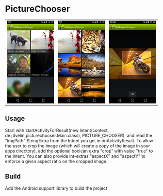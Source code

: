 PictureChooser
==============

<table sytle="border: 0px;">
<tr>
<td><img width="200px" src="screenshot1.png" /></td>
<td><img width="200px" src="screenshot2.png" /></td>
<td><img width="200px" src="screenshot3.png" /></td>
</tr>
</table>


Usage
-----

Start with startActivityForResult(new Intent(context, de.j4velin.picturechooser.Main.class), PICTURE_CHOOSER); and read the "imgPath" StringExtra from the Intent you get in onActivityResult.
To allow the user to crop the image (which will create a copy of the image in your apps directory), add the optional boolean extra "crop" with value "true" to the intent. You can also provide int-extras "aspectX" and "aspectY" to enforce a given aspect ratio on the cropped image.


Build
-----

Add the Android support library to build the project
